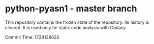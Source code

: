 # python-pyasn1 - master branch

This repository contains the frozen state of the repository.
Its history is cleared. It is used only for static code
analysis with Codacy.

Commit Time: 1729138633